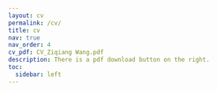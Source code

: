 ```yaml
---
layout: cv
permalink: /cv/
title: cv
nav: true
nav_order: 4
cv_pdf: CV_Ziqiang Wang.pdf
description: There is a pdf download button on the right.
toc:
  sidebar: left
---
```

